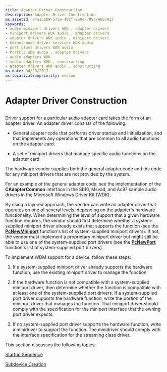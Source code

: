 ```yaml
---
title: Adapter Driver Construction
description: Adapter Driver Construction
ms.assetid: e4a151b9-57aa-402f-8a0d-70547eb67917
keywords:
- audio miniport drivers WDK , adapter drivers
- miniport drivers WDK audio , adapter drivers
- adapter drivers WDK audio , miniport drivers
- kernel-mode driver services WDK audio
- port class drivers WDK audio
- PortCls WDK audio , adapter drivers
- audio adapters WDK
- audio adapters WDK , constructing
- adapter drivers WDK audio , constructing
ms.date: 04/20/2017
ms.localizationpriority: medium
---
```


# Adapter Driver Construction


## <span id="adapter_driver_construction"></span><span id="ADAPTER_DRIVER_CONSTRUCTION"></span>


Driver support for a particular audio adapter card takes the form of an adapter driver. An adapter driver consists of the following:

-   General adapter code that performs driver startup and initialization, and that implements any operations that are common to all audio functions on the adapter card.

-   A set of miniport drivers that manage specific audio functions on the adapter card.

The hardware vendor supplies both the general adapter code and the code for any miniport drivers that are not provided by the system.

For an example of the general adapter code, see the implementation of the **CAdapterCommon** interface in the Sb16, Msvad, and Ac97 sample audio drivers in the Microsoft Windows Driver Kit (WDK).

By using a layered approach, the vendor can write an adapter driver that operates on one of several levels, depending on the adapter's hardware functionality. When determining the level of support that a given hardware function requires, the vendor should first determine whether a system-supplied miniport driver already exists that supports the function (see the [**PcNewMiniport**](https://docs.microsoft.com/windows-hardware/drivers/ddi/content/portcls/nf-portcls-pcnewminiport) function's list of system-supplied miniport drivers). If not, the vendor must implement a proprietary miniport driver but might still be able to use one of the system-supplied port drivers (see the [**PcNewPort**](https://docs.microsoft.com/windows-hardware/drivers/ddi/content/portcls/nf-portcls-pcnewport) function's list of system-supplied port drivers).

To implement WDM support for a device, follow these steps:

1.  If a system-supplied miniport driver already supports the hardware function, use the existing miniport driver to manage the function.

2.  If the hardware function is not compatible with a system-supplied miniport driver, then determine whether the function is compatible with at least one of the system-supplied port drivers. If a system-supplied port driver supports the hardware function, write the portion of the miniport driver that manages the function. That miniport driver should comply with the specification for the miniport interface that the owning port driver expects.

3.  If no system-supplied port driver supports the hardware function, write a minidriver to support the function. The minidriver should comply with the interface specification for the streaming class driver.

This section discusses the following topics:

[Startup Sequence](startup-sequence.md)

[Subdevice Creation](subdevice-creation.md)

 

 




